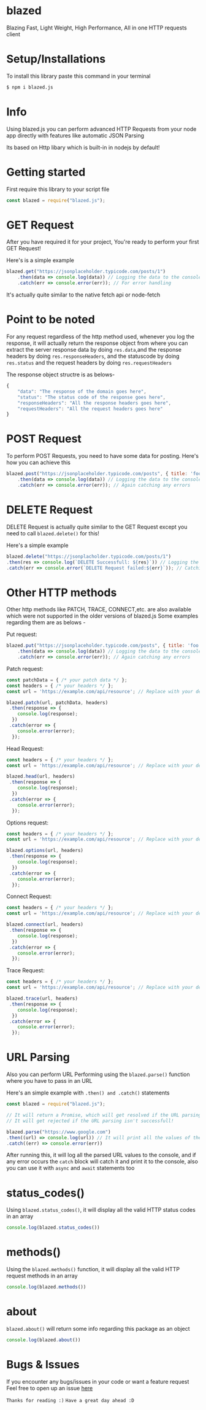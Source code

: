 # blazed

Blazing Fast, Light Weight, High Performance, All in one HTTP requests client

# Setup/Installations

To install this library paste this command in your terminal

```bash
$ npm i blazed.js
```

# Info

Using blazed.js you can perform advanced HTTP Requests from your node app directly with features like automatic JSON Parsing

Its based on Http libary which is built-in in nodejs by default!

# Getting started

First require this library to your script file

```js
const blazed = require("blazed.js");
```

# GET Request

After you have required it for your project,
You're ready to perform your first GET Request!

Here's is a simple example

```js
blazed.get("https://jsonplaceholder.typicode.com/posts/1")
    .then(data => console.log(data)) // Logging the data to the console, Note that it will return an object which will contain the data, headers, statuscode and the request headers
    .catch(err => console.error(err)); // For error handling
```

It's actually quite similar to the native fetch api or node-fetch

# Point to be noted

For any request regardless of the http method used, whenever you log the response, it will actually return the response object from where you can extract the server response data by doing `res.data`,and the response headers by doing `res.responseHeaders`, and the statuscode by doing `res.status` and the request headers by doing `res.requestHeaders`

The response object structre is as belows-

```js
{
    "data": "The response of the domain goes here",
    "status": "The status code of the response goes here",
    "responseHeaders": "All the response headers goes here",
    "requestHeaders": "All the request headers goes here"
}
```


# POST Request

To perform POST Requests, you need to have some data for posting.
Here's how you can achieve this

```js
blazed.post("https://jsonplaceholder.typicode.com/posts", { title: 'foo', body: 'bar', userId: 1 }) // Posting with some dummy data
    .then(data => console.log(data)) // Logging the data to the console, Note that it will return an object which will contain the data, headers, statuscode and the request headers
    .catch(err => console.error(err)); // Again catching any errors

```

# DELETE Request

DELETE Request is actually quite similar to the GET Request except you need to call `blazed.delete()` for this!

Here's a simple example

```js
blazed.delete("https://jsonplacholder.typicode.com/posts/1")
.then(res => console.log(`DELETE Successfull: ${res}`)) // Logging the data to the console, Note that it will return an object which will contain the data, headers, statuscode and the request headers
.catch(err => console.error(`DELETE Request failed:${err}`)); // Catching errors if any
```
# Other HTTP methods 

Other http methods like PATCH, TRACE, CONNECT,etc. are also available which were not supported in the older versions of blazed.js
Some examples regarding them are as belows -

Put request:

```js
blazed.put("https://jsonplaceholder.typicode.com/posts", { title: 'foo', body: 'bar', userId: 1 }) // Posting with some dummy data
    .then(data => console.log(data)) // Logging the data to the console, Note that it will return an object which will contain the data, headers, statuscode and the request headers
    .catch(err => console.error(err)); // Again catching any errors

```

Patch request:

```js
const patchData = { /* your patch data */ };
const headers = { /* your headers */ };
const url = 'https://example.com/api/resource'; // Replace with your desired url

blazed.patch(url, patchData, headers)
 .then(response => {
    console.log(response);
  })
 .catch(error => {
    console.error(error);
  });
```

Head Request:

```js
const headers = { /* your headers */ };
const url = 'https://example.com/api/resource'; // Replace with your desired url

blazed.head(url, headers)
 .then(response => {
    console.log(response);
  })
 .catch(error => {
    console.error(error);
  });
```

Options request:

```js
const headers = { /* your headers */ };
const url = 'https://example.com/api/resource'; // Replace with your desired url

blazed.options(url, headers)
 .then(response => {
    console.log(response);
  })
 .catch(error => {
    console.error(error);
  });
```

Connect Request:

```js
const headers = { /* your headers */ };
const url = 'https://example.com/api/resource'; // Replace with your desired url

blazed.connect(url, headers)
 .then(response => {
    console.log(response);
  })
 .catch(error => {
    console.error(error);
  });
```

Trace Request:

```js
const headers = { /* your headers */ };
const url = 'https://example.com/api/resource'; // Replace with your desired url

blazed.trace(url, headers)
 .then(response => {
    console.log(response);
  })
 .catch(error => {
    console.error(error);
  });
```

# URL Parsing

Also you can perform URL Performing using the `blazed.parse()` function where you have to pass in an URL

Here's an simple example with `.then() and .catch()` statements

```js
const blazed = require("blazed.js");

// It will return a Promise, which will get resolved if the URL parsing has been successfull!
// It will get rejected if the URL parsing isn't successfull!

blazed.parse("https://www.google.com")
.then((url) => console.log(url)) // It will print all the values of the url object to the console
.catch((err) => console.error(err))
```

After running this, it will log all the parsed URL values to the console, and if any error occurs the `catch` block will catch it and print it to the console, also you can use it with `async` and `await` statements too

# status_codes()

Using `blazed.status_codes()`, it will display all the valid HTTP status codes in an array

```js
console.log(blazed.status_codes())
```

# methods()

Using the `blazed.methods()` function, it will display all the valid HTTP request methods in an array

```js
console.log(blazed.methods())
```

# about

`blazed.about()` will return some info regarding this package as an object

```js
console.log(blazed.about())
```

# Bugs & Issues

If you encounter any bugs/issues in your code or want a feature request
Feel free to open up an issue [here](https://github.com/blazeinferno64/blazed.js)

`Thanks for reading :)`
`Have a great day ahead :D`